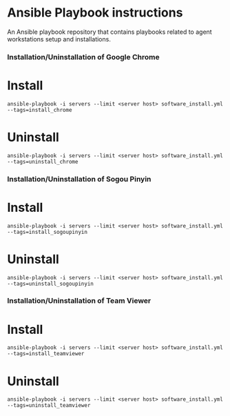 # Ansible Playbook instructions
An Ansible playbook repository that contains playbooks related to agent workstations setup and installations.

### Installation/Uninstallation of Google Chrome
# Install
```
ansible-playbook -i servers --limit <server host> software_install.yml --tags=install_chrome
```
# Uninstall
```
ansible-playbook -i servers --limit <server host> software_install.yml --tags=uninstall_chrome
```

### Installation/Uninstallation of Sogou Pinyin
# Install
```
ansible-playbook -i servers --limit <server host> software_install.yml --tags=install_sogoupinyin
```
# Uninstall
```
ansible-playbook -i servers --limit <server host> software_install.yml --tags=uninstall_sogoupinyin
```

### Installation/Uninstallation of Team Viewer
# Install
```
ansible-playbook -i servers --limit <server host> software_install.yml --tags=install_teamviewer
```
# Uninstall
```
ansible-playbook -i servers --limit <server host> software_install.yml --tags=uninstall_teamviewer
```
